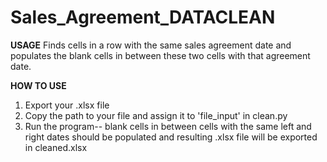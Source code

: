 # Sales_Agreement_DATACLEAN

**USAGE**
Finds cells in a row with the same sales agreement date and populates the blank cells in between these two cells with that agreement date. 

**HOW TO USE**
1. Export your .xlsx file
2. Copy the path to your file and assign it to 'file_input' in clean.py
3. Run the program-- blank cells in between cells with the same left and right dates should be populated and resulting .xlsx file will be exported in cleaned.xlsx
   
